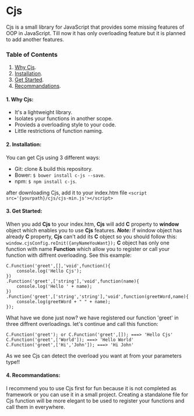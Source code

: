 # **Cjs**
Cjs is a small library for JavaScript that provides some missing features of OOP in JavaScript. Till now it has only overloading feature but it is planned to add another features.

### Table of Contents
1. [Why Cjs](#1-why-cjs).
2. [Installation](#2-installation).
3. [Get Started](#3-get-started).
4. [Recommandations](#4-recommandations).

#### 1. Why Cjs:
- It's a lightweight library.
- Isolates your functions in another scope.
- Provieds a overloading style to your code.
- Little restrictions of function naming.

#### 2. Installation:
You can get Cjs using 3 different ways:
- Git: clone & build this repository.
- Bower: `$ bower install c-js --save`.
- npm:  `$ npm install c-js`.

after downloading Cjs, add it to your index.htm file `<script src='{yourpath}/cjs/cjs-min.js'></script>`

#### 3. Get Started:
When you add **Cjs** to your index.htm, **Cjs** will add **C** property to **window** object which enables you to use **Cjs** features.
 ***Note:*** if window object has already **C** property, **Cjs** can't add its **C** object so you should follow this:
 `window.cjsConfig.reInit({anyNameYouWant});`
 **C** object has only one function with name **Function** which allow you to register or call your function with diffrent overloading. See this example:
  
    C.Function('greet',[],'void',function(){
        console.log('Hello Cjs');
    })
    .Function('greet',['string'],'void',function(name){
        console.log('Hello ' + name);
    })
    .Function('greet',['string','string'],'void',function(greetWord,name){
        console.log(greetWord + " " + name);
    });
    
What have we done just now? we have registered our function 'greet' in three diffrent overloadings. let's continue and call this function:

    C.Function('greet'); or C.Function('greet',[]); ===> 'Hello Cjs'
    C.Function('greet',['World']); ===> 'Hello World'
    C.Function('greet',['Hi','John']); ===> 'Hi John'

As we see Cjs can detect the overload you want at from your parameters type!!

#### 4. Recommandations:
I recommend you to use Cjs first for fun because it is not completed as framework or you can use it in a small project. Creating a standalone file for Cjs function will be more elegant to be used to register your functions and call them in everywhere. 
    
